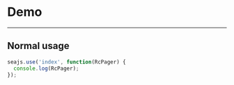 # Demo

---

## Normal usage

<script src="../lib/JSXTransformer.js"></script>

````javascript
seajs.use('index', function(RcPager) {
  console.log(RcPager);
});
````
